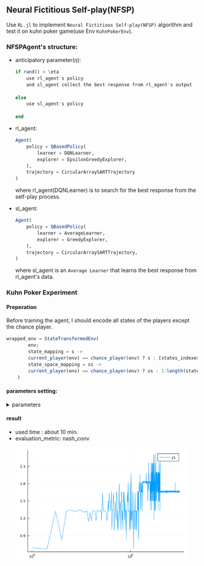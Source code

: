## Neural Fictitious Self-play(NFSP)

Use `RL.jl` to implement `Neural Fictitious Self-play(NFSP)` algorithm and test it on kuhn poker game(use Env `KuhnPokerEnv`).

### NFSPAgent's structure:

* anticipatory parameter($\eta$):

    ```julia
    if rand() < \eta
        use rl_agent's policy
        and sl_agent collect the best response from rl_agent's output
    
    else
        use sl_agent's policy
    
    end
    ```
    
* rl_agent: 

    ```julia
    Agent(
        policy = QBasedPolicy(
            learner = DQNLearner,
            explorer = EpsilonGreedyExplorer,
        ),
        trajectory = CircularArraySARTTrajectory
    )
    ```

    where rl_agent(DQNLearner) is to search for the best response from the self-play process.

* sl_agent:
    
    ```julia
    Agent(
        policy = QBasedPolicy(
            learner = AverageLearner,
            explorer = GreedyExplorer,
        ),
        trajectory = CircularArraySARTTrajectory,
    )
    ```
    
    where sl_agent is an `Average Learner` that learns the best response from rl_agent's data.

### Kuhn Poker Experiment

#### Preperation

Before training the agent, I should encode all states of the players except the chance player.
```julia
wrapped_env = StateTransformedEnv(
        env;
        state_mapping = s -> 
        current_player(env) == chance_player(env) ? s : [states_indexes_Dict[current_player(env)][s]],
        state_space_mapping = ss -> 
        current_player(env) == chance_player(env) ? ss : 1:length(states[current_player(env)])
    )
```

#### parameters setting:

<details>
    <summary> parameters </summary>
    
        * anticipatory_param = 0.1,
        * eval_every = 10_000,
        * learn_freq = 128,
        * batch_size = 128,
        * min_buffer_size_to_learn = 1_000,
        * optimizer = Flux.Descent,

        * SL_buffer_capacity = 2_000_000,
        * SL_learning_rate = 0.01,

        * RL_buffer_capacity = 200_000,
        * update_target_network_every = 19200,
        * discount_factor = 1.0,
        * RL_learning_rate = 0.01,
        * $\epsilon$ _ init = 0.06,
        * $\epsilon$ _ end = 0.001,
        * $\epsilon$ _ decay kind = linear.

        * $\epsilon$ _ decay = 2_000_000,
        * train_episodes = 10_000_000, 
        * hidden_layers_sizes = (64, 64),
        * used_device = Flux.cpu,

</details>

#### result

* used time : about 10 min.
* evaluation_metric: nash_conv

<div align="center">
<img src="./result.png" height="300px" alt="result" >
</div>
